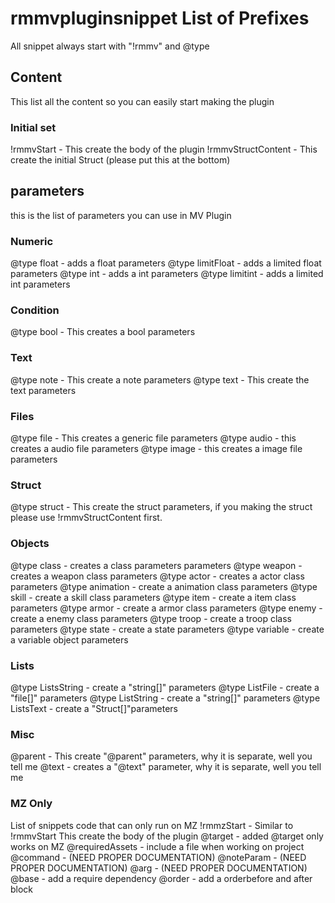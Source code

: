 # rmmvpluginsnippet List of Prefixes

All snippet always start with "!rmmv" and @type

## Content

This list all the content so you can easily start making the plugin

### Initial set
!rmmvStart - This create the body of the plugin
!rmmvStructContent - This create the initial Struct (please put this at the bottom)

## parameters
this is the list of parameters you can use in MV Plugin

### Numeric
@type float - adds a float parameters
@type limitFloat - adds a limited float parameters
@type int - adds a int parameters
@type limitint - adds a limited int parameters

### Condition
@type bool - This creates a bool parameters

### Text
@type note - This create a note parameters
@type text - This create the text parameters

### Files
@type file - This creates a generic file parameters
@type audio - this creates a audio file parameters
@type image - this creates a image file parameters

### Struct
@type struct - This create the struct parameters, if you making the struct please use !rmmvStructContent first.

### Objects
@type class - creates a class parameters parameters
@type weapon - creates a weapon class parameters
@type actor - creates a actor class parameters
@type animation - create a animation class parameters
@type skill - create a skill class parameters
@type item - create a item class parameters
@type armor - create a armor class parameters
@type enemy - create a enemy class parameters
@type troop - create a troop class parameters
@type state - create a state parameters
@type variable - create a variable object parameters

### Lists
@type ListsString - create a "string[]" parameters
@type ListFile - create a "file[]" parameters
@type ListString - create a "string[]" parameters
@type ListsText - create a "Struct<struct>[]"parameters

### Misc
@parent - This create "@parent" parameters, why it is separate, well you tell me
@text - creates a "@text" parameter, why it is separate, well you tell me

### MZ Only
List of snippets code that can only run on MZ
!rmmzStart - Similar to !rmmvStart This create the body of the plugin
@target - added @target only works on MZ
@requiredAssets - include a file when working on project
@command - (NEED PROPER DOCUMENTATION)
@noteParam - (NEED PROPER DOCUMENTATION)
@arg - (NEED PROPER DOCUMENTATION)
@base - add a require dependency
@order - add a orderbefore and after block
